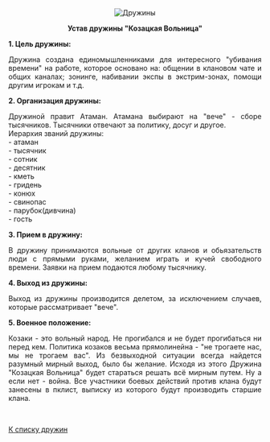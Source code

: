 &nbsp;

<p style='text-align: center'>
<img src="/img/tit_druzhins.jpg" alt='Дружины' />
</p>

<center>
<b>Устав дружины "Козацкая Вольница"</b>
</center>

<p align="justify"><strong>1. Цель дружины:</strong></p>
<p align="justify">Дружина создана единомышленниками для интересного "убивания времени" на работе, которое основано на: общении в клановом чате и общих каналах; зонинге, набивании экспы в экстрим-зонах, помощи другим игрокам и т.д.</p>
<p align="justify"><strong>2. Организация дружины:</strong></p>
<p align="justify">	Дружиной правит Атаман. Атамана выбирают на "вече" - сборе тысячников. Тысячники отвечают за политику, досуг и другое.<br>
Иерархия званий дружины:<br>
- атаман<br>
- тысячник<br>
- сотник<br>
- десятник<br>
- кметь<br>
- гридень<br>
- конюх<br>
- свинопас<br>
- парубок(дивчина)<br>
- гость<br>
<p align="justify"><strong>3. Прием в дружину:</strong></p>
<p align="justify">В дружину принимаются вольные от других кланов и обьязательств люди с прямыми руками, желанием играть и кучей свободного времени. Заявки на прием подаются любому тысячнику.</p>
<p align="justify"><strong>4. Выход из дружины:</strong></p>
<p align="justify">Выход из дружины производится делетом, за исключением случаев, которые рассматривает "вече".</p>
<p align="justify"><strong>5. Военное положение:</strong></p>
<p align="justify">Козаки - это вольный народ. Не прогибался и не будет прогибаться ни перед кем. Политика козаков весьма прямолинейна - "не трогаете нас, мы не трогаем вас". Из безвыходной ситуации всегда найдется разумный мирный выход, было бы желание. Исходя из этого Дружина "Козацкая Вольница" будет стараться решать всё мирным путем. Ну а если нет - война. Все участники боевых действий против клана будут занесены в пклист, выписку из которого будут производить старшие клана.</p>

<br/>
<p class='text-center'><a href='/clans/#list'>К списку дружин</a></p>
